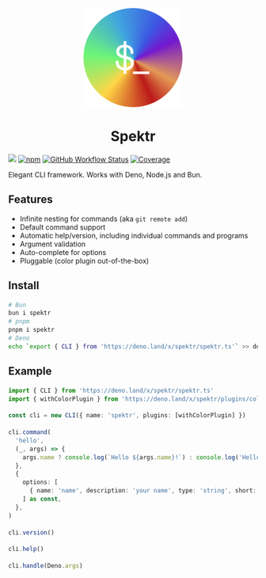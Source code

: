 <div align="center">
  <img src="./logo.png" height="200">
  <h1>Spektr</h1>
</div>

[![][site-badge]][site-url] [![npm][npm-img]][npm-url]
[![GitHub Workflow
Status][gh-actions-img]][github-actions]
[![Coverage][cov-img]][cov-url]

Elegant CLI framework. Works with Deno, Node.js and Bun.

## Features

- Infinite nesting for commands (aka `git remote add`)
- Default command support
- Automatic help/version, including individual commands and programs
- Argument validation
- Auto-complete for options
- Pluggable (color plugin out-of-the-box)

## Install

```sh
# Bun
bun i spektr
# pnpm
pnpm i spektr
# Deno
echo `export { CLI } from 'https://deno.land/x/spektr/spektr.ts'` >> deps.ts
```

## Example

```ts
import { CLI } from 'https://deno.land/x/spektr/spektr.ts'
import { withColorPlugin } from 'https://deno.land/x/spektr/plugins/color.ts'

const cli = new CLI({ name: 'spektr', plugins: [withColorPlugin] })

cli.command(
  'hello',
  (_, args) => {
    args.name ? console.log(`Hello ${args.name}!`) : console.log('Hello!')
  },
  {
    options: [
      { name: 'name', description: 'your name', type: 'string', short: ['n'] },
    ] as const,
  },
)

cli.version()

cli.help()

cli.handle(Deno.args)
```

[site-url]: https://spektr.stauro.dev
[npm-url]: https://npmjs.com/package/spektr
[github-actions]: https://github.com/StauroDEV/spektr/actions
[gh-actions-img]: https://img.shields.io/github/actions/workflow/status/StauroDEV/spektr/deno.yml?branch=master&style=for-the-badge&logo=github&label=&color=1B2A22
[cov-img]: https://img.shields.io/coveralls/github/StauroDEV/spektr?style=for-the-badge&color=1B2A22
[cov-url]: https://coveralls.io/github/StauroDEV/spektr
[npm-img]: https://img.shields.io/npm/dt/spektr?style=for-the-badge&color=1B2A22&logo=npm&label=
[site-badge]: https://img.shields.io/badge/website-open-1B2A22?style=for-the-badge
